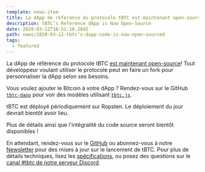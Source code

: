 ```yaml
---
template: news-item
title: La dApp de référence du protocole tBTC est maintenant open-source
description: tBTC’s Reference dApp is Now Open-Source
date: 2020-03-12T16:51:10.284Z
path: news/2020-03-12-tbtc’s-dapp-code-is-now-open-sourced
tags:
  - featured
---
```

La dApp de référence du protocole tBTC [est maintenant open-source](https://github.com/keep-network/tbtc-dapp)! Tout développeur voulant utiliser le protocole peut en faire un fork pour personnaliser la dApp selon ses besoins.

Vous voulez ajouter le Bitcoin à votre dApp ? Rendez-vous sur le GitHub [`tbtc-dapp`](https://github.com/keep-network/tbtc-dapp) pour voir des modèles utilisant [`tbtc.js`](https://github.com/keep-network/tbtc.js).

tBTC est déployé périodiquement sur Ropsten. Le déploiement du jour devrait bientôt avoir lieu.

Plus de détails ainsi que l'intégralité du code source seront bientôt disponibles !

En attendant, rendez-vous sur le [GitHub](https://github.com/keep-network/tbtc) ou abonnez-vous à notre [Newsletter](#mailing-list) pour des mises à jour sur le lancement de tBTC. Pour plus de détails techniques, lisez les [spécifications](http://docs.keep.network/tbtc/index.pdf), ou posez des questions sur le [canal #tbtc de notre serveur Discord](https://discord.gg/wYezN7v).
